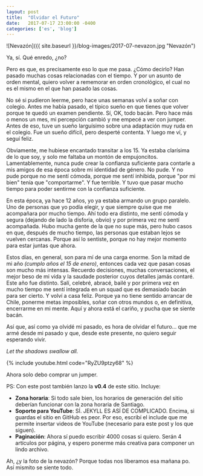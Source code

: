 ```yaml
---
layout: post
title:  "Olvidar el Futuro"
date:   2017-07-17 23:00:00 -0400
categories: ['es', 'blog']
---
```

![Nevazón]({{ site.baseurl }}/blog-images/2017-07-nevazon.jpg "Nevazón")

Ya, sí. Qué enredo, ¿no?

Pero es que, es precisamente eso lo que me pasa. ¿Cómo decirlo? Han pasado muchas cosas relacionadas con el tiempo. Y por un asunto de orden mental, quiero volver a rememorar en orden cronológico, el cual no es el mismo en el que han pasado las cosas.

No sé si pudieron leerme, pero hace unas semanas volví a soñar con colegio. Antes me había pasado, el típico sueño en que tienes que volver porque te quedó un examen pendiente. Sí, OK, todo bacán. Pero hace más o menos un mes, mi percepción cambió y me empecé a ver con jumper. Antes de eso, tuve un sueño larguísimo sobre una adaptación muy ruda en el colegio. Fue un sueño difícil, pero desperté contenta. Y luego me ví, y seguí feliz.

Obviamente, me hubiese encantado transitar a los 15. Ya estaba clarísima de lo que soy, y solo me faltaba un montón de empujoncitos. Lamentablemente, nunca pude crear la confianza suficiente para contarle a mis amigos de esa época sobre mi identidad de género. No pude. Y no pude porque no me sentí cómoda, porque me sentí inhibida, porque "por mi bien" tenía que "comportarme". Y fue terrible. Y tuvo que pasar mucho tiempo para poder sentirme con la confianza suficiente.

En esta época, ya hace 12 años, yo ya estaba armando un grupo paralelo. Uno de personas que yo podía elegir, y que siempre quise que me acompañara por mucho tiempo. Ahí todo era distinto, me sentí cómoda y segura (dejando de lado la disforia, obvio) y por primera vez me sentí acompañada. Hubo mucha gente de la que no supe más, pero hubo casos en que, después de mucho tiempo, las personas que estaban lejos se vuelven cercanas. Porque así lo sentiste, porque no hay mejor momento para estar juntas que ahora.

Estos días, en general, son para mí de una carga enorme. Son la mitad de mi año *(cumplo años el 15 de enero)*, entonces cada vez que pasan cosas son mucho más intensas. Recuerdo decisiones, muchas conversaciones, el mejor beso de mi vida y la saudade posterior cuyos detalles jamás contaré. Este año fue distinto. Salí, celebré, abracé, bailé y por primera vez en mucho tiempo me sentí integrada en un squad que es demasiado bacán para ser cierto. Y volví a casa feliz. Porque ya no tiene sentido arrancar de Chile, ponerme metas imposibles, soñar con otros mundos o, en definitiva, encerrarme en mi mente. Aquí y ahora está el cariño, y pucha que se siente bacán.

Así que, así como ya olvidé mi pasado, es hora de olvidar el futuro... que me armé desde mi pasado y que, desde este presente, no quiero seguir esperando vivir.

*Let the shadows swallow all.*

{% include youtube.html code="RyZU9ptzy68" %}

Ahora solo debo comprar un jumper.

PS: Con este post también lanzo la **v0.4** de este sitio. Incluye:

- **Zona horaria**: Si todo sale bien, los horarios de generación del sitio deberían funcionar con la zona horaria de Santiago.
- **Soporte para YouTube**: SÍ. JEKYLL ES ASÍ DE COMPLICADO. Encima, si guardas el sitio en GitHub es peor. Por eso, escribí el include que me permite insertar videos de YouTube (necesario para este post y los que siguen).
- **Paginación**: Ahora sí puedo escribir 4000 cosas si quiero. Serán 4 artículos por página, y espero ponerme más creativa para componer un lindo archivo.

Ah, ¿y la foto de la nevazón? Porque todas nos liberamos esa mañana po. Así mismito se siente todo.
